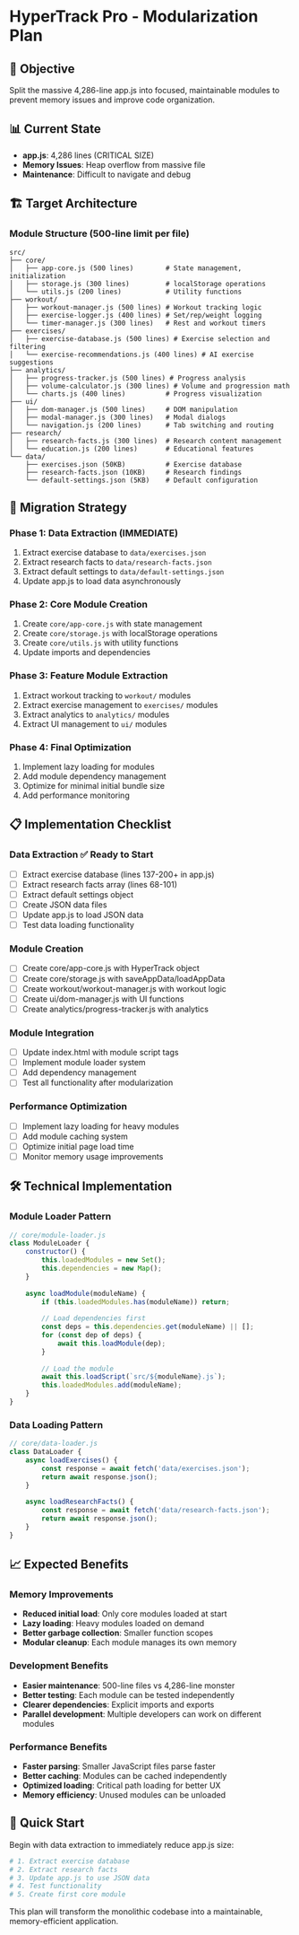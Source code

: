 # HyperTrack Pro - Modularization Plan

## 🎯 Objective
Split the massive 4,286-line app.js into focused, maintainable modules to prevent memory issues and improve code organization.

## 📊 Current State
- **app.js**: 4,286 lines (CRITICAL SIZE)
- **Memory Issues**: Heap overflow from massive file
- **Maintenance**: Difficult to navigate and debug

## 🏗️ Target Architecture

### Module Structure (500-line limit per file)
```
src/
├── core/
│   ├── app-core.js (500 lines)        # State management, initialization
│   ├── storage.js (300 lines)         # localStorage operations
│   └── utils.js (200 lines)           # Utility functions
├── workout/
│   ├── workout-manager.js (500 lines) # Workout tracking logic
│   ├── exercise-logger.js (400 lines) # Set/rep/weight logging
│   └── timer-manager.js (300 lines)   # Rest and workout timers
├── exercises/
│   ├── exercise-database.js (500 lines) # Exercise selection and filtering
│   └── exercise-recommendations.js (400 lines) # AI exercise suggestions
├── analytics/
│   ├── progress-tracker.js (500 lines) # Progress analysis
│   ├── volume-calculator.js (300 lines) # Volume and progression math
│   └── charts.js (400 lines)          # Progress visualization
├── ui/
│   ├── dom-manager.js (500 lines)     # DOM manipulation
│   ├── modal-manager.js (300 lines)   # Modal dialogs
│   └── navigation.js (200 lines)      # Tab switching and routing
├── research/
│   ├── research-facts.js (300 lines)  # Research content management
│   └── education.js (200 lines)       # Educational features
└── data/
    ├── exercises.json (50KB)          # Exercise database
    ├── research-facts.json (10KB)     # Research findings
    └── default-settings.json (5KB)    # Default configuration
```

## 🔄 Migration Strategy

### Phase 1: Data Extraction (IMMEDIATE)
1. Extract exercise database to `data/exercises.json`
2. Extract research facts to `data/research-facts.json`
3. Extract default settings to `data/default-settings.json`
4. Update app.js to load data asynchronously

### Phase 2: Core Module Creation
1. Create `core/app-core.js` with state management
2. Create `core/storage.js` with localStorage operations
3. Create `core/utils.js` with utility functions
4. Update imports and dependencies

### Phase 3: Feature Module Extraction
1. Extract workout tracking to `workout/` modules
2. Extract exercise management to `exercises/` modules
3. Extract analytics to `analytics/` modules
4. Extract UI management to `ui/` modules

### Phase 4: Final Optimization
1. Implement lazy loading for modules
2. Add module dependency management
3. Optimize for minimal initial bundle size
4. Add performance monitoring

## 📋 Implementation Checklist

### Data Extraction ✅ Ready to Start
- [ ] Extract exercise database (lines 137-200+ in app.js)
- [ ] Extract research facts array (lines 68-101)
- [ ] Extract default settings object
- [ ] Create JSON data files
- [ ] Update app.js to load JSON data
- [ ] Test data loading functionality

### Module Creation
- [ ] Create core/app-core.js with HyperTrack object
- [ ] Create core/storage.js with saveAppData/loadAppData
- [ ] Create workout/workout-manager.js with workout logic
- [ ] Create ui/dom-manager.js with UI functions
- [ ] Create analytics/progress-tracker.js with analytics

### Module Integration
- [ ] Update index.html with module script tags
- [ ] Implement module loader system
- [ ] Add dependency management
- [ ] Test all functionality after modularization

### Performance Optimization
- [ ] Implement lazy loading for heavy modules
- [ ] Add module caching system
- [ ] Optimize initial page load time
- [ ] Monitor memory usage improvements

## 🛠️ Technical Implementation

### Module Loader Pattern
```javascript
// core/module-loader.js
class ModuleLoader {
    constructor() {
        this.loadedModules = new Set();
        this.dependencies = new Map();
    }
    
    async loadModule(moduleName) {
        if (this.loadedModules.has(moduleName)) return;
        
        // Load dependencies first
        const deps = this.dependencies.get(moduleName) || [];
        for (const dep of deps) {
            await this.loadModule(dep);
        }
        
        // Load the module
        await this.loadScript(`src/${moduleName}.js`);
        this.loadedModules.add(moduleName);
    }
}
```

### Data Loading Pattern
```javascript
// core/data-loader.js
class DataLoader {
    async loadExercises() {
        const response = await fetch('data/exercises.json');
        return await response.json();
    }
    
    async loadResearchFacts() {
        const response = await fetch('data/research-facts.json');
        return await response.json();
    }
}
```

## 📈 Expected Benefits

### Memory Improvements
- **Reduced initial load**: Only core modules loaded at start
- **Lazy loading**: Heavy modules loaded on demand
- **Better garbage collection**: Smaller function scopes
- **Modular cleanup**: Each module manages its own memory

### Development Benefits
- **Easier maintenance**: 500-line files vs 4,286-line monster
- **Better testing**: Each module can be tested independently
- **Clearer dependencies**: Explicit imports and exports
- **Parallel development**: Multiple developers can work on different modules

### Performance Benefits
- **Faster parsing**: Smaller JavaScript files parse faster
- **Better caching**: Modules can be cached independently
- **Optimized loading**: Critical path loading for better UX
- **Memory efficiency**: Unused modules can be unloaded

## 🚀 Quick Start

Begin with data extraction to immediately reduce app.js size:

```bash
# 1. Extract exercise database
# 2. Extract research facts
# 3. Update app.js to use JSON data
# 4. Test functionality
# 5. Create first core module
```

This plan will transform the monolithic codebase into a maintainable, memory-efficient application.